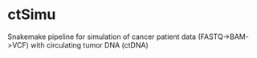# ctSimu
Snakemake pipeline for simulation of cancer patient data (FASTQ->BAM->VCF) with circulating tumor DNA (ctDNA)

